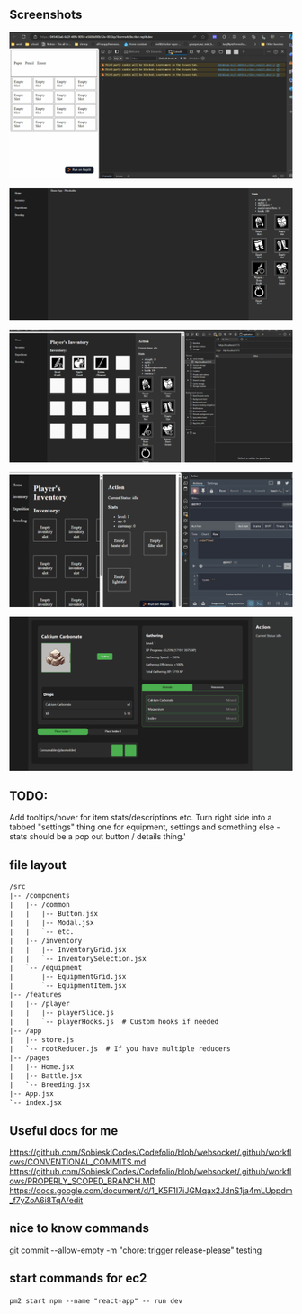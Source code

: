 ## Screenshots
[<img src="https://github.com/Fishbone-Aquatics/Aquarium-Capitalists/blob/main/screenshots/WorkingGridExample.gif">](https://github.com/Fishbone-Aquatics/Aquarium-Capitalists/blob/main/screenshots/WorkingGridExample.gif)

[<img src="https://github.com/Fishbone-Aquatics/Aquarium-Capitalists/blob/main/screenshots/WorkingInventory.gif">](https://github.com/Fishbone-Aquatics/Aquarium-Capitalists/blob/main/screenshots/WorkingInventory.gif)

[<img src="https://github.com/Fishbone-Aquatics/Aquarium-Capitalists/blob/main/screenshots/ExpeditionsWorkWithDrops.gif">](https://github.com/Fishbone-Aquatics/Aquarium-Capitalists/blob/main/screenshots/ExpeditionsWorkWithDrops.gif)

[<img src="https://github.com/Fishbone-Aquatics/Aquarium-Capitalists/blob/main/screenshots/CoolProfiler.gif">](https://github.com/Fishbone-Aquatics/Aquarium-Capitalists/blob/main/screenshots/CoolProfiler.gif)

[<img src="https://github.com/Fishbone-Aquatics/Aquarium-Capitalists/blob/main/screenshots/GatheringWorking.gif">](https://github.com/Fishbone-Aquatics/Aquarium-Capitalists/blob/main/screenshots/GatheringWorking.gif)


## TODO:
Add tooltips/hover for item stats/descriptions etc.
Turn right side into a tabbed "settings" thing
one for equipment, settings and something else - stats should be a pop out button / details thing.'


## file layout
```
/src
|-- /components
|   |-- /common
|   |   |-- Button.jsx
|   |   |-- Modal.jsx
|   |   `-- etc.
|   |-- /inventory
|   |   |-- InventoryGrid.jsx
|   |   `-- InventorySelection.jsx
|   `-- /equipment
|       |-- EquipmentGrid.jsx
|       `-- EquipmentItem.jsx
|-- /features
|   |-- /player
|   |   |-- playerSlice.js
|   |   `-- playerHooks.js  # Custom hooks if needed
|-- /app
|   |-- store.js
|   `-- rootReducer.js  # If you have multiple reducers
|-- /pages
|   |-- Home.jsx
|   |-- Battle.jsx
|   `-- Breeding.jsx
|-- App.jsx
`-- index.jsx
```

## Useful docs for me
https://github.com/SobieskiCodes/Codefolio/blob/websocket/.github/workflows/CONVENTIONAL_COMMITS.md
https://github.com/SobieskiCodes/Codefolio/blob/websocket/.github/workflows/PROPERLY_SCOPED_BRANCH.MD
https://docs.google.com/document/d/1_K5F1I7iJGMqax2JdnS1ja4mLUppdm_f7yZoA6i8TqA/edit



## nice to know commands
git commit --allow-empty -m "chore: trigger release-please"
testing

## start commands for ec2
`pm2 start npm --name "react-app" -- run dev`